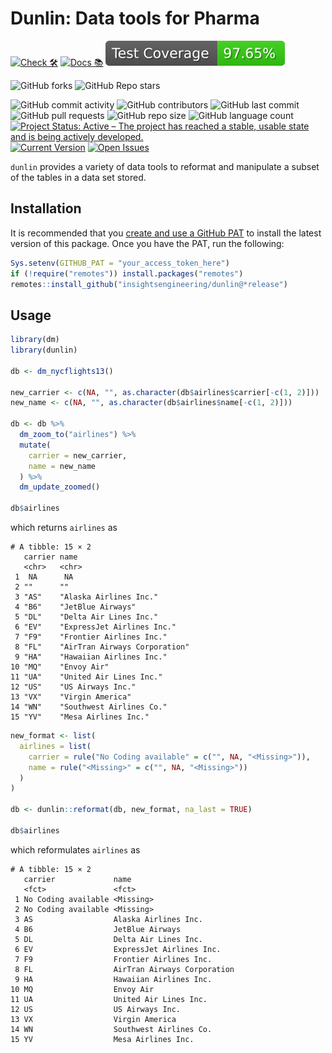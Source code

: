 # Dunlin: Data tools for Pharma

<!-- start badges -->
[![Check 🛠](https://github.com/insightsengineering/dunlin/actions/workflows/check.yaml/badge.svg)](https://insightsengineering.github.io/dunlin/main/unit-test-report/)
[![Docs 📚](https://github.com/insightsengineering/dunlin/actions/workflows/docs.yaml/badge.svg)](https://insightsengineering.github.io/dunlin/)
[![Code Coverage 📔](https://raw.githubusercontent.com/insightsengineering/dunlin/_xml_coverage_reports/data/main/badge.svg)](https://insightsengineering.github.io/dunlin/main/coverage-report/)

![GitHub forks](https://img.shields.io/github/forks/insightsengineering/dunlin?style=social)
![GitHub Repo stars](https://img.shields.io/github/stars/insightsengineering/dunlin?style=social)

![GitHub commit activity](https://img.shields.io/github/commit-activity/m/insightsengineering/dunlin)
![GitHub contributors](https://img.shields.io/github/contributors/insightsengineering/dunlin)
![GitHub last commit](https://img.shields.io/github/last-commit/insightsengineering/dunlin)
![GitHub pull requests](https://img.shields.io/github/issues-pr/insightsengineering/dunlin)
![GitHub repo size](https://img.shields.io/github/repo-size/insightsengineering/dunlin)
![GitHub language count](https://img.shields.io/github/languages/count/insightsengineering/dunlin)
[![Project Status: Active – The project has reached a stable, usable state and is being actively developed.](https://www.repostatus.org/badges/latest/active.svg)](https://www.repostatus.org/#active)
[![Current Version](https://img.shields.io/github/r-package/v/insightsengineering/dunlin/main?color=purple\&label=package%20version)](https://github.com/insightsengineering/dunlin/tree/main)
[![Open Issues](https://img.shields.io/github/issues-raw/insightsengineering/dunlin?color=red\&label=open%20issues)](https://github.com/insightsengineering/dunlin/issues?q=is%3Aissue+is%3Aopen+sort%3Aupdated-desc)
<!-- end badges -->

`dunlin` provides a variety of data tools to reformat and manipulate a subset of the tables in a data set stored.

## Installation

It is recommended that you [create and use a GitHub PAT](https://docs.github.com/en/github/authenticating-to-github/keeping-your-account-and-data-secure/creating-a-personal-access-token) to install the latest version of this package. Once you have the PAT, run the following:

```r
Sys.setenv(GITHUB_PAT = "your_access_token_here")
if (!require("remotes")) install.packages("remotes")
remotes::install_github("insightsengineering/dunlin@*release")
```

## Usage

  ```r
  library(dm)
  library(dunlin)

  db <- dm_nycflights13()

  new_carrier <- c(NA, "", as.character(db$airlines$carrier[-c(1, 2)]))
  new_name <- c(NA, "", as.character(db$airlines$name[-c(1, 2)]))

  db <- db %>%
    dm_zoom_to("airlines") %>%
    mutate(
      carrier = new_carrier,
      name = new_name
    ) %>%
    dm_update_zoomed()

  db$airlines
  ```

  which returns `airlines` as

  ```text
  # A tibble: 15 × 2
     carrier name
     <chr>   <chr>
   1  NA      NA
   2 ""      ""
   3 "AS"    "Alaska Airlines Inc."
   4 "B6"    "JetBlue Airways"
   5 "DL"    "Delta Air Lines Inc."
   6 "EV"    "ExpressJet Airlines Inc."
   7 "F9"    "Frontier Airlines Inc."
   8 "FL"    "AirTran Airways Corporation"
   9 "HA"    "Hawaiian Airlines Inc."
  10 "MQ"    "Envoy Air"
  11 "UA"    "United Air Lines Inc."
  12 "US"    "US Airways Inc."
  13 "VX"    "Virgin America"
  14 "WN"    "Southwest Airlines Co."
  15 "YV"    "Mesa Airlines Inc."
  ```

  ```r
  new_format <- list(
    airlines = list(
      carrier = rule("No Coding available" = c("", NA, "<Missing>")),
      name = rule("<Missing>" = c("", NA, "<Missing>"))
    )
  )

  db <- dunlin::reformat(db, new_format, na_last = TRUE)

  db$airlines
  ```

  which reformulates `airlines` as

  ```text
  # A tibble: 15 × 2
     carrier             name
     <fct>               <fct>
   1 No Coding available <Missing>
   2 No Coding available <Missing>
   3 AS                  Alaska Airlines Inc.
   4 B6                  JetBlue Airways
   5 DL                  Delta Air Lines Inc.
   6 EV                  ExpressJet Airlines Inc.
   7 F9                  Frontier Airlines Inc.
   8 FL                  AirTran Airways Corporation
   9 HA                  Hawaiian Airlines Inc.
  10 MQ                  Envoy Air
  11 UA                  United Air Lines Inc.
  12 US                  US Airways Inc.
  13 VX                  Virgin America
  14 WN                  Southwest Airlines Co.
  15 YV                  Mesa Airlines Inc.
  ```
